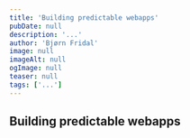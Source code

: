 ```yaml
---
title: 'Building predictable webapps'
pubDate: null
description: '...'
author: 'Bjørn Fridal'
image: null
imageAlt: null
ogImage: null
teaser: null
tags: ['...']
---
```


## Building predictable webapps
